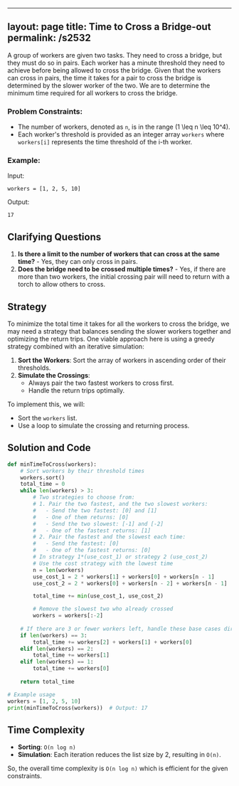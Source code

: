
---
layout: page
title:  Time to Cross a Bridge-out
permalink: /s2532
---

A group of workers are given two tasks. They need to cross a bridge, but they must do so in pairs. Each worker has a minute threshold they need to achieve before being allowed to cross the bridge. Given that the workers can cross in pairs, the time it takes for a pair to cross the bridge is determined by the slower worker of the two. We are to determine the minimum time required for all workers to cross the bridge.

### Problem Constraints:
- The number of workers, denoted as `n`, is in the range \(1 \leq n \leq 10^4\).
- Each worker's threshold is provided as an integer array `workers` where `workers[i]` represents the time threshold of the i-th worker.

### Example:
Input: 
```
workers = [1, 2, 5, 10]
```

Output:
```
17
```

## Clarifying Questions
1. **Is there a limit to the number of workers that can cross at the same time?** - Yes, they can only cross in pairs.
2. **Does the bridge need to be crossed multiple times?** - Yes, if there are more than two workers, the initial crossing pair will need to return with a torch to allow others to cross.

## Strategy
To minimize the total time it takes for all the workers to cross the bridge, we may need a strategy that balances sending the slower workers together and optimizing the return trips. One viable approach here is using a greedy strategy combined with an iterative simulation:

1. **Sort the Workers**: Sort the array of workers in ascending order of their thresholds.
2. **Simulate the Crossings**:
    - Always pair the two fastest workers to cross first.
    - Handle the return trips optimally.

To implement this, we will:
- Sort the `workers` list.
- Use a loop to simulate the crossing and returning process.

## Solution and Code

```python
def minTimeToCross(workers):
    # Sort workers by their threshold times
    workers.sort()
    total_time = 0
    while len(workers) > 3:
        # Two strategies to choose from:
        # 1. Pair the two fastest, and the two slowest workers:
        #   - Send the two fastest: [0] and [1]
        #   - One of them returns: [0]
        #   - Send the two slowest: [-1] and [-2]
        #   - One of the fastest returns: [1]
        # 2. Pair the fastest and the slowest each time:
        #   - Send the fastest: [0]
        #   - One of the fastest returns: [0]
        # In strategy 1*(use_cost_1) or strategy 2 (use_cost_2)
        # Use the cost strategy with the lowest time
        n = len(workers)
        use_cost_1 = 2 * workers[1] + workers[0] + workers[n - 1]
        use_cost_2 = 2 * workers[0] + workers[n - 2] + workers[n - 1]

        total_time += min(use_cost_1, use_cost_2)

        # Remove the slowest two who already crossed
        workers = workers[:-2]
    
    # If there are 3 or fewer workers left, handle these base cases directly:
    if len(workers) == 3:
        total_time += workers[2] + workers[1] + workers[0]
    elif len(workers) == 2:
        total_time += workers[1]
    elif len(workers) == 1:
        total_time += workers[0]
    
    return total_time

# Example usage
workers = [1, 2, 5, 10]
print(minTimeToCross(workers))  # Output: 17
```

## Time Complexity
- **Sorting**: `O(n log n)`
- **Simulation**: Each iteration reduces the list size by 2, resulting in `O(n)`.

So, the overall time complexity is `O(n log n)` which is efficient for the given constraints.